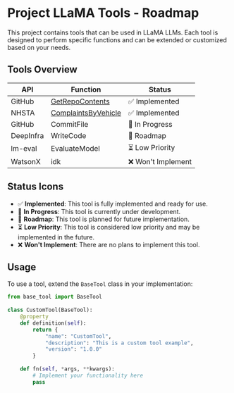 # Project LLaMA Tools  - Roadmap
  
This project contains tools that can be used in LLaMA LLMs. Each tool is designed to perform specific functions and can be extended or customized based on your needs.  
  
## Tools Overview  
  
| API    | Function                                | Status       |  
|--------|-----------------------------------------|--------------|  
| GitHub | [GetRepoContents](docs/github/index.md) | :white_check_mark: Implemented |
| NHSTA  | [ComplaintsByVehicle](docs/nhsta/index.md) | :white_check_mark: Implemented |
| GitHub | CommitFile | :construction: In Progress |
| DeepInfra | WriteCode | :triangular_flag_on_post: Roadmap |
| lm-eval | EvaluateModel | :hourglass_flowing_sand: Low Priority |
| WatsonX | idk | :x: Won't Implement |
  
## Status Icons  
  
- :white_check_mark: **Implemented**: This tool is fully implemented and ready for use.  
- :construction: **In Progress**: This tool is currently under development.  
- :triangular_flag_on_post: **Roadmap**: This tool is planned for future implementation.  
- :hourglass_flowing_sand: **Low Priority**: This tool is considered low priority and may be implemented in the future.  
- :x: **Won't Implement**: There are no plans to implement this tool.  
  
## Usage  
  
To use a tool, extend the `BaseTool` class in your implementation:  
  
```python  
from base_tool import BaseTool  
  
class CustomTool(BaseTool):  
    @property  
    def definition(self):  
        return {  
            "name": "CustomTool",  
            "description": "This is a custom tool example",  
            "version": "1.0.0"  
        }  
  
    def fn(self, *args, **kwargs):  
        # Implement your functionality here  
        pass  
```
